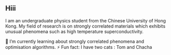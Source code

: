 ## Hiii

<!--
**bleubreeymeow/bleubreeymeow** is a ✨ _special_ ✨ repository because its `README.md` (this file) appears on your GitHub profile.

Here are some ideas to get you started:

- 🔭 I’m currently working on ...
- 🌱 I’m currently learning ...
- 👯 I’m looking to collaborate on ...
- 🤔 I’m looking for help with ...
- 💬 Ask me about ...
- 📫 How to reach me: ...
- 😄 Pronouns: ...
- ⚡ Fun fact: ...
-->
I am an undergraduate physics student from the Chinese University of Hong Kong. My field of research is on strongly correlated materials which exhibits unusual phenomena such as high temperature superconductivity.

🌱 I’m currently learning about strongly correlated phenomena and optimisation algorithms.
⚡ Fun fact: I have two cats : Tom and Chacha
